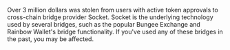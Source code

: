 Over 3 million dollars was stolen from users with active token approvals to cross-chain bridge provider Socket. Socket is the underlying technology used by several bridges, such as the popular Bungee Exchange and Rainbow Wallet's bridge functionality. If you've used any of these bridges in the past, you may be affected.
